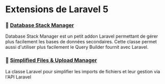 # Extensions de Laravel 5

### :link: [Database Stack Manager](https://github.com/SylvainMarty/laravel/tree/master/db-stack-manager)
Database Stack Manager est un petit addon Laravel permettant de gérer plus facilement les bases de données secondaires. Cette classe permet aussi d'utiliser plus facilement le Query Builder fournit avec Laravel.

### :link: [Simplified Files & Upload Manager](https://github.com/SylvainMarty/laravel/tree/master/simplified-upload-class)
La classe Laravel pour simplifier les imports de fichiers et leur gestion via l'API Laravel
